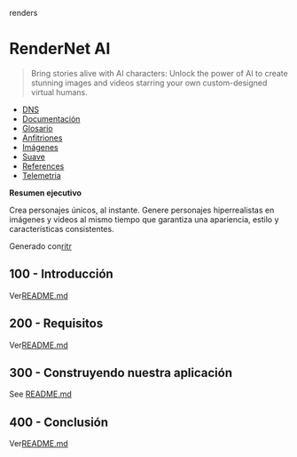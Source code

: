 renders

# RenderNet AI

> Bring stories alive with AI characters: Unlock the power of AI to create stunning images and videos starring your own custom-designed virtual humans.

-   [DNS](./DNS.md)
-   [Documentación](./DOCUMENTATION.md)
-   [Glosario](./GLOSSARY.md)
-   [Anfitriones](./HOSTS.md)
-   [Imágenes](./IMAGES.md)
-   [Suave](./PODMAN.md)
-   [References](./REFERENCES.md)
-   [Telemetria](./TELEMETRY.md)

**Resumen ejecutivo**

Crea personajes únicos, al instante. Genere personajes hiperrealistas en imágenes y videos al mismo tiempo que garantiza una apariencia, estilo y características consistentes.

Generado con[ritr](https://app.rytr.me)

## 100 - Introducción

Ver[README.md](./100/README.md)

## 200 - Requisitos

Ver[README.md](./200/README.md)

## 300 - Construyendo nuestra aplicación

See [README.md](./300/README.md)

## 400 - Conclusión

Ver[README.md](./400/README.md)
